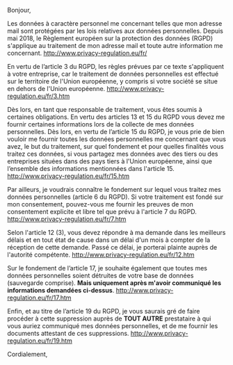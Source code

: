 Bonjour,

Les données à caractère personnel me concernant telles que mon adresse mail sont protégées par les lois relatives aux données personnelles. Depuis mai 2018, le Règlement européen sur la protection des données (RGPD) s'applique au traitement de mon adresse mail et toute autre information me concernant. 
http://www.privacy-regulation.eu/fr/

En vertu de l’article 3 du RGPD, les règles prévues par ce texte s'appliquent à votre entreprise, car le traitement de données personnelles est effectué sur le territoire de l'Union européenne, y compris si votre société se situe en dehors de l'Union européenne.
 http://www.privacy-regulation.eu/fr/3.htm

Dès lors, en tant que responsable de traitement, vous êtes soumis à certaines obligations. 
En vertu des articles 13 et 15 du RGPD vous devez me fournir certaines informations lors de la collecte de mes données personnelles. Dès lors, en vertu de l’article 15 du RGPD, je vous prie de bien vouloir me fournir toutes les données personnelles me concernant que vous avez, le but du traitement, sur quel fondement et pour quelles finalités vous traitez ces données, si vous partagez mes données avec des tiers ou des entreprises situées dans des pays tiers à l'Union européenne, ainsi que l’ensemble des informations mentionnées dans l'article 15.
 http://www.privacy-regulation.eu/fr/15.htm

Par ailleurs, je voudrais connaître le fondement sur lequel vous traitez mes données personnelles (article 6 du RGPD). Si votre traitement est fondé sur mon consentement, pouvez-vous me fournir les preuves de mon consentement explicite et libre tel que prévu à l'article 7 du RGPD.
 http://www.privacy-regulation.eu/fr/7.htm

Selon l'article 12 (3), vous devez répondre à ma demande dans les meilleurs délais et en tout état de cause dans un 
délai d'un mois à compter de la réception de cette demande. Passé ce délai, je porterai plainte auprès de l'autorité compétente.
 http://www.privacy-regulation.eu/fr/12.htm

Sur le fondement de l’article 17, je souhaite également que toutes mes données personnelles soient détruites de votre base de données (sauvegarde comprise). **Mais uniquement après m'avoir communiqué les informations demandées ci-dessus**.
 http://www.privacy-regulation.eu/fr/17.htm

Enfin, et au titre de l’article 19 du RGPD, je vous saurais gré de faire procéder à cette suppression auprès de **TOUT AUTRE** prestataire à qui vous auriez communiqué mes données personnelles, et de me fournir les documents attestant de ces suppressions.
 http://www.privacy-regulation.eu/fr/19.htm

Cordialement,


